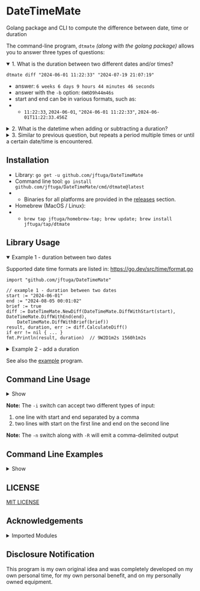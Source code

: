 # DateTimeMate
Golang package and CLI to compute the difference between date, time or duration

The command-line program, `dtmate` *(along with the golang package)* allows you to answer three types of questions:

<details open>
<summary>1. What is the duration between two different dates and/or times?</summary>

`dtmate diff "2024-06-01 11:22:33" "2024-07-19 21:07:19"`
* answer: `6 weeks 6 days 9 hours 44 minutes 46 seconds`
* answer with the `-b` option: `6W6D9h44m46s`
* start and end can be in various formats, such as:
* * `11:22:33`, `2024-06-01`, `"2024-06-01 11:22:33"`, `2024-06-01T11:22:33.456Z`
</details>

<details>
<summary>2. What is the datetime when adding or subtracting a duration?</summary>

`dtmate dur "2024-06-01 11:22:33" 6W6D9h44m46s -a`
* answer: `2024-04-14 01:37:47 -0400 EDT`
* answer with the `-f "%Y-%m-%d %H:%M:%S"` option: `2024-04-14 01:37:47`
* Duration examples include:
* * `5 minutes 5 seconds or 5m5s`
* * `3 weeks 4 days 5 hours or 3W4D5h`
* * `1 year 2 months 3 days 4 hours 5 minutes 6 second 7 milliseconds 8 microseconds 9 nanoseconds or 1Y2M3D4h5m6s7ms8us9ns`
</details>

<details>
<summary>3. Similar to previous question, but repeats a period multiple times or until a certain date/time is encountered.</summary>

* adding dates, repeat twice: `dtmate dur "2024-06-01 12:00:00" 1h5m10s -r 2 -a`
* subtracting until a date is exceeded: `dtmate dur "12:00:00" 1h5m10s -u "09:48" -s`
</details>

## Installation

* Library: `go get -u github.com/jftuga/DateTimeMate`
* Command line tool: `go install github.com/jftuga/DateTimeMate/cmd/dtmate@latest`
* * Binaries for all platforms are provided in the [releases](https://github.com/jftuga/DateTimeMate/releases) section.
* Homebrew (MacOS / Linux):
* * `brew tap jftuga/homebrew-tap; brew update; brew install jftuga/tap/dtmate`

## Library Usage
<details open>
<summary>Example 1 - duration between two dates</summary>

Supported date time formats are listed in: https://go.dev/src/time/format.go

```golang
import "github.com/jftuga/DateTimeMate"

// example 1 - duration between two dates
start := "2024-06-01"
end := "2024-08-05 00:01:02"
brief := true
diff := DateTimeMate.NewDiff(DateTimeMate.DiffWithStart(start), DateTimeMate.DiffWithEnd(end), 
	DateTimeMate.DiffWithBrief(brief))
result, duration, err := diff.CalculateDiff()
if err != nil { ... }
fmt.Println(result, duration)  // 9W2D1m2s 1560h1m2s
```
</details>

<details>
<summary>Example 2 - add a duration</summary>

```go
// example 2 - add a duration and repeat it until the "until" date is exceeded
from := "2024-06-01"
d := "1 year 7 days 6 hours 5 minutes"
until := "2027-06-22 18:15:11"
ofmt := "%Y%m%d.%H%M%S"
dur := DateTimeMate.NewDur(DateTimeMate.DurWithFrom(from), DateTimeMate.DurWithDur(d), 
	DateTimeMate.DurWithRepeat(0), DateTimeMate.DurWithUntil(until),
	DateTimeMate.DurWithOutputFormat(ofmt))
add, err := dur.Add()
if err != nil { ... }
fmt.Println(add) // [20250608.060500 20260615.121000 20270622.181500]
```
</details>

See also the [example](cmd/example/main.go) program.


## Command Line Usage
<details>

<summary>Show</summary>

```
dtmate: output the difference between date, time or duration

Usage:
  dtmate [command]

Available Commands:
  diff        Output the difference between two date/times
  dur         Output a date/time when given a starting date/time and duration
  help        Help about any command

Flags:
  -h, --help        help for dtmate
  -n, --nonewline   do not output a newline character
  -v, --version     version for dtmate

Use "dtmate [command] --help" for more information about a command.

Durations:
years months weeks days
hours minutes seconds milliseconds microseconds nanoseconds
example: '1 year 2 months 3 days 4 hours 1 minute 6 seconds'

Brief Durations: (dates are always uppercase, times are always lowercase)
Y    M    W    D
h    m    s    ms    us    ns
examples: 1Y2M3W4D5h6m7s8ms9us1ns, '1Y 2M 3W 4D 5h 6m 7s 8ms 9us 1ns'

Relative Date Shortcuts:
now
today (returns same value as now)
yesterday (exactly 24 hours ahead of the current time)
tomorrow (exactly 24 hours behind the current time)
example: dtmate dur today 7h10m -a -u tomorrow
```

</details>

**Note:** The `-i` switch can accept two different types of input:

1. one line with start and end separated by a comma
2. two lines with start on the first line and end on the second line

**Note:** The `-n` switch along with `-R` will emit a comma-delimited output

## Command Line Examples

<details>
<summary>Show</summary>

```shell
# difference between two times on the same day
$ dtmate diff 12:00:00 15:30:45
3 hours 30 minutes 45 seconds

# same input, using brief output
$ dtmate diff 12:00:00 15:30:45 -b
3h30m45s

# using AM/PM and not 24-hour times
$ dtmate diff "11:00AM" "11:00PM"
12 hours

# using ISO-8601 dates
$ dtmate diff 2024-06-07T08:00:00Z 2024-06-08T09:02:03Z
1 day 1 hour 2 minutes 3 seconds

# using timezone offset
$ dtmate diff 2024-06-07T08:00:00Z 2024-06-07T08:05:05-05:00
5 hours 5 minutes 5 seconds

# using a format which includes spaces
$ dtmate diff "2024-06-07 08:01:02" "2024-06-07 08:02"
58 seconds

# using the built-in MacOS date program and do not include a newline character
$ dtmate diff "$(date -R)" "$(date -v+1M -v+30S)" -n
1 minute 30 seconds%

# using the cross-platform date program, ending time starting first
$ dtmate diff "$(date)" 2020
-4 years 24 weeks 1 day 7 hours 21 minutes 53 seconds

# same input, using brief output
$ dtmate diff "$(date)" 2020 -b
-4Y24W1D7h21m53s

# using microsecond formatting
$ dtmate diff 2024-06-07T08:00:00Z 2024-06-07T08:00:00.000123Z
123 microseconds

# using millisecond formatting, adding -b returns: 1m2s345ms
$ dtmate diff 2024-06-07T08:00:00Z 2024-06-07T08:01:02.345Z
1 minute 2 seconds 345 milliseconds

# read from STDIN in CSV format and do not include a newline character
$ dtmate diff -i -n
15:16:15,15:17
45 seconds%

# same as above, include newline character
$ echo 15:16:15,15:17 | dtmate -i
45 seconds

# read from STDIN with start on first line and end on second line
$ printf "15:16:15\n15:17:20" | dtmate diff -i
1 minute 5 seconds

# add time
# can also use "years", "months", "weeks", "days"
$ dtmate dur 2024-01-01 "1 hour 30 minutes 45 seconds" -a
2024-01-01 01:30:45 -0500 EST

# subtract time
# can also use "milliseconds", "microseconds"
$ dtmate dur "2024-01-02 01:02:03" "1 day 1 hour 2 minutes 3 seconds" -s
2024-01-01 00:00:00 -0500 EST

# output multiple occurrences: add 5 weeks, for 3 intervals
$ dtmate dur "2024-01-02" "5W" -r 3 -a
2024-02-06 00:00:00 -0500 EST
2024-03-12 00:00:00 -0400 EDT
2024-04-16 00:00:00 -0400 EDT

# repeat until a certain datetime is encountered: subtract 5 minutes until 15:00
$ dtmate dur 15:20 5m -u 15:00 -s
2024-06-30 15:15:00 -0400 EDT
2024-06-30 15:10:00 -0400 EDT
2024-06-30 15:05:00 -0400 EDT
2024-06-30 15:00:00 -0400 EDT

# use relative date until tomorrow
$ dtmate dur today 7h10m -u tomorrow -a
2024-07-03 14:29:28 -0400 EDT
2024-07-03 21:39:28 -0400 EDT
2024-07-04 04:49:28 -0400 EDT

# use relative start date with brief output
$ dtmate diff today 2024-07-07 -b
3D16h38m47s

# set the output format
$ dtmate dur "2024-07-01 12:00:00" 1W2D3h4m5s -a -f "%Y%m%d.%H%M%S"
20240710.150405
```
</details>

## LICENSE

[MIT LICENSE](LICENSE)

## Acknowledgements

<details>
<summary>Imported Modules</summary>

* carbon - https://github.com/golang-module/carbon
* cobra - https://github.com/spf13/cobra
* durafmt - https://github.com/hako/durafmt
* parsetime - https://github.com/tkuchiki/parsetime
* strftime - https://github.com/lestrrat-go/strftime

</details>

## Disclosure Notification

This program is my own original idea and was completely developed
on my own personal time, for my own personal benefit, and on my
personally owned equipment.


